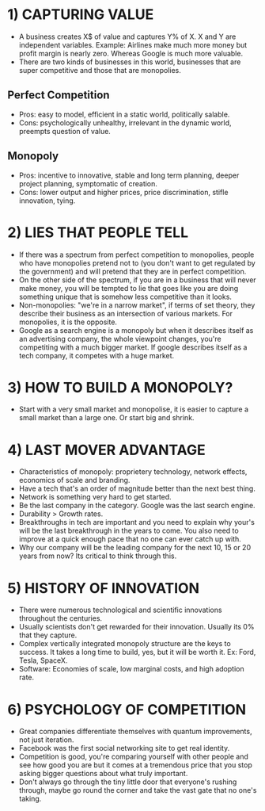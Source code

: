 # 1) CAPTURING VALUE
- A business creates X$ of value and captures Y% of X. X and Y are independent variables. Example: Airlines make much more money but profit margin is nearly zero. Whereas Google is much more valuable.
- There are two kinds of businesses in this world, businesses that are super competitive and those that are monopolies.
## Perfect Competition
- Pros: easy to model, efficient in a static world, politically salable.
- Cons: psychologically unhealthy, irrelevant in the dynamic world, preempts question of value.
## Monopoly
- Pros: incentive to innovative, stable and long term planning, deeper project planning, symptomatic of creation.
- Cons: lower output and higher prices, price discrimination, stifle innovation, tying.
# 2) LIES THAT PEOPLE TELL
- If there was a spectrum from perfect competition to monopolies, people who have monopolies pretend not to (you don't want to get regulated by the government) and will pretend that they are in perfect competition.
- On the other side of the spectrum, if you are in a business that will never make money, you will be tempted to lie that goes like you are doing something unique that is somehow less competitive than it looks.
- Non-monopolies: "we're in a narrow market", if terms of set theory, they describe their business as an intersection of various markets. For monopolies, it is the opposite.
- Google as a search engine is a monopoly but when it describes itself as an advertising company, the whole viewpoint changes, you're competiting with a much bigger market. If google describes itself as a tech company, it competes with a huge market.
# 3) HOW TO BUILD A MONOPOLY?
- Start with a very small market and monopolise, it is easier to capture a small market than a large one. Or start big and shrink.
# 4) LAST MOVER ADVANTAGE
- Characteristics of monopoly: proprietery technology, network effects, economics of scale and branding.
- Have a tech that's an order of magnitude better than the next best thing.
- Network is something very hard to get started.
- Be the last company in the category. Google was the last search engine.
- Durability > Growth rates.
- Breakthroughs in tech are important and you need to explain why your's will be the last breakthrough in the years to come. You also need to improve at a quick enough pace that no one can ever catch up with.
- Why our company will be the leading company for the next 10, 15 or 20 years from now? Its critical to think through this.
# 5) HISTORY OF INNOVATION
- There were numerous technological and scientific innovations throughout the centuries.
- Usually scientists don't get rewarded for their innovation. Usually its 0% that they capture.
- Complex vertically integrated monopoly structure are the keys to success. It takes a long time to build, yes, but it will be worth it. Ex: Ford, Tesla, SpaceX.
- Software: Economies of scale, low marginal costs, and high adoption rate.
# 6) PSYCHOLOGY OF COMPETITION
- Great companies differentiate themselves with quantum improvements, not just iteration.
- Facebook was the first social networking site to get real identity.
- Competition is good, you're comparing yourself with other people and see how good you are but it comes at a tremendous price that you stop asking bigger questions about what truly important.
- Don't always go through the tiny little door that everyone's rushing through, maybe go round the corner and take the vast gate that no one's taking.
